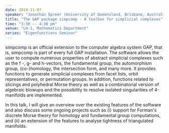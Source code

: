 ```yaml
---
date: 2014-11-07
speaker: "Jonathan Spreer (University of Queensland, Brisbane, Australia)"
title: "The GAP package simpcomp - A toolbox for simplicial complexes"
time: "3:30 -- 4:30 pm" 
venue: "LH-1, Mathematics Department"
series: "Eigenfunctions Seminar"
---
```


simpcomp is an official extension to the computer algebra system
GAP, that is, simpcomp is part of every full GAP installation. The
software allows the user to compute numerous properties of abstract
simplicial complexes such as the f -, g- and h-vectors, the fundamental
group, the automorphism group, (co-)homology, the intersection form, and
many more. It provides functions to generate simplicial complexes from
facet lists, orbit representatives, or permutation groups. In addition,
functions related to slicings and polyhedral Morse theory as well as a
combinatorial version of algebraic blowups and the possibility to resolve
isolated singularities of 4-manifolds are implemented.

In this talk, I will give an overview over the existing features of the
software and also discuss some ongoing projects such as (i) support for
Forman's discrete Morse theory for homology and fundamental group
computations, and (ii) an extension of the features to analyse tightness
of triangulated manifolds.
